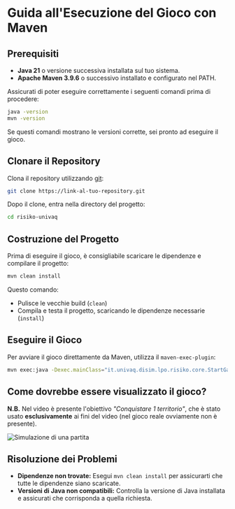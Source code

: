 
# Guida all'Esecuzione del Gioco con Maven

## Prerequisiti

- **Java 21** o versione successiva installata sul tuo sistema.
- **Apache Maven 3.9.6** o successivo installato e configurato nel PATH.

Assicurati di poter eseguire correttamente i seguenti comandi prima di procedere:
```bash
java -version
mvn -version
```

Se questi comandi mostrano le versioni corrette, sei pronto ad eseguire il gioco.

## Clonare il Repository

Clona il repository utilizzando [git](https://git-scm.com/):
```bash
git clone https://link-al-tuo-repository.git
```

Dopo il clone, entra nella directory del progetto:
```bash
cd risiko-univaq
```

## Costruzione del Progetto

Prima di eseguire il gioco, è consigliabile scaricare le dipendenze e compilare il progetto:

```bash
mvn clean install
```

Questo comando:
-   Pulisce le vecchie build (`clean`)
-   Compila e testa il progetto, scaricando le dipendenze necessarie (`install`)

## Eseguire il Gioco

Per avviare il gioco direttamente da Maven, utilizza il `maven-exec-plugin`:
```bash
mvn exec:java -Dexec.mainClass="it.univaq.disim.lpo.risiko.core.StartGame"
```

## Come dovrebbe essere visualizzato il gioco?

**N.B.** Nel video è presente l'obiettivo *"Conquistare 1 territorio"*, che è stato usato **esclusivamente** ai fini del video (nel gioco reale ovviamente non è presente).

![Simulazione di una partita](risiko-univaq/documentation/VideoTutorial.gif)

## Risoluzione dei Problemi

-   **Dipendenze non trovate:** Esegui `mvn clean install` per assicurarti che tutte le dipendenze siano scaricate.
-   **Versioni di Java non compatibili:** Controlla la versione di Java installata e assicurati che corrisponda a quella richiesta.
